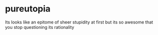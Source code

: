 # pureutopia
Its looks like an epitome of sheer stupidity at first but its so awesome that you stop questioning its rationality
